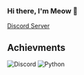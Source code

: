 ### Hi there, I'm Meow 👋

[Discord Server](https://discord.gg/JumKTgQz5F)

## **Achievments**

![Discord](https://img.shields.io/discord/1078054630837211156?style=for-the-badge)
![Python](https://img.shields.io/badge/Python-1%20year-yellow)

<!--
**meowistic/meowistic** is a ✨ _special_ ✨ repository because its `README.md` (this file) appears on your GitHub profile.

Here are some ideas to get you started:

- 🔭 I’m currently working on ...
- 🌱 I’m currently learning ...
- 👯 I’m looking to collaborate on ...
- 🤔 I’m looking for help with ...
- 💬 Ask me about ...
- 📫 How to reach me: ...
- 😄 Pronouns: ...
- ⚡ Fun fact: ...
-->
